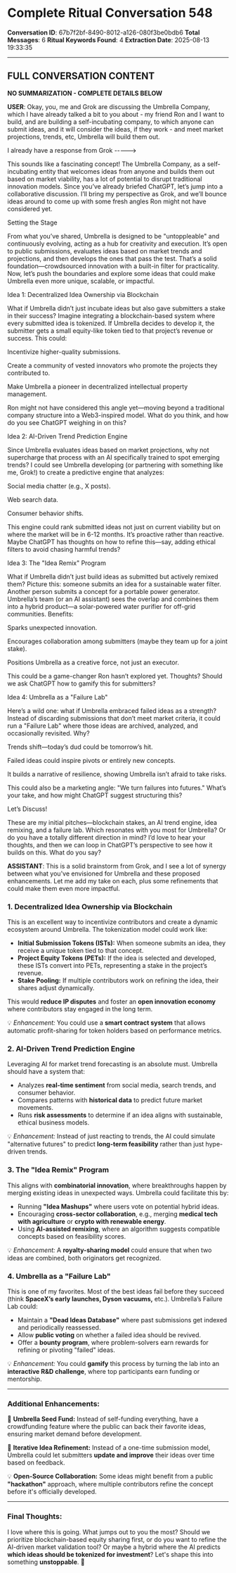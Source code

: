 # Complete Ritual Conversation 548

**Conversation ID**: 67b7f2bf-8490-8012-a126-080f3be0bdb6
**Total Messages**: 6
**Ritual Keywords Found**: 4
**Extraction Date**: 2025-08-13 19:33:35

---

## FULL CONVERSATION CONTENT

**NO SUMMARIZATION - COMPLETE DETAILS BELOW**

**USER**: Okay, you, me and Grok are discussing the Umbrella Company, which I have already talked a bit to you about - my friend Ron and I want to build, and are building a self-incubating company, to which anyone can submit ideas, and it will consider the ideas, if they work - and meet market projections, trends, etc, Umbrella will build them out. 

I already have a response from Grok  ----->



This sounds like a fascinating concept! The Umbrella Company, as a self-incubating entity that welcomes ideas from anyone and builds them out based on market viability, has a lot of potential to disrupt traditional innovation models. Since you’ve already briefed ChatGPT, let’s jump into a collaborative discussion. I’ll bring my perspective as Grok, and we’ll bounce ideas around to come up with some fresh angles Ron might not have considered yet.
Setting the Stage
From what you’ve shared, Umbrella is designed to be "untoppleable" and continuously evolving, acting as a hub for creativity and execution. It’s open to public submissions, evaluates ideas based on market trends and projections, and then develops the ones that pass the test. That’s a solid foundation—crowdsourced innovation with a built-in filter for practicality. Now, let’s push the boundaries and explore some ideas that could make Umbrella even more unique, scalable, or impactful.
Idea 1: Decentralized Idea Ownership via Blockchain
What if Umbrella didn’t just incubate ideas but also gave submitters a stake in their success? Imagine integrating a blockchain-based system where every submitted idea is tokenized. If Umbrella decides to develop it, the submitter gets a small equity-like token tied to that project’s revenue or success. This could:
Incentivize higher-quality submissions.
Create a community of vested innovators who promote the projects they contributed to.
Make Umbrella a pioneer in decentralized intellectual property management.
Ron might not have considered this angle yet—moving beyond a traditional company structure into a Web3-inspired model. What do you think, and how do you see ChatGPT weighing in on this?
Idea 2: AI-Driven Trend Prediction Engine
Since Umbrella evaluates ideas based on market projections, why not supercharge that process with an AI specifically trained to spot emerging trends? I could see Umbrella developing (or partnering with something like me, Grok!) to create a predictive engine that analyzes:
Social media chatter (e.g., X posts).
Web search data.
Consumer behavior shifts.
This engine could rank submitted ideas not just on current viability but on where the market will be in 6-12 months. It’s proactive rather than reactive. Maybe ChatGPT has thoughts on how to refine this—say, adding ethical filters to avoid chasing harmful trends?
Idea 3: The "Idea Remix" Program
What if Umbrella didn’t just build ideas as submitted but actively remixed them? Picture this: someone submits an idea for a sustainable water filter. Another person submits a concept for a portable power generator. Umbrella’s team (or an AI assistant) sees the overlap and combines them into a hybrid product—a solar-powered water purifier for off-grid communities. Benefits:
Sparks unexpected innovation.
Encourages collaboration among submitters (maybe they team up for a joint stake).
Positions Umbrella as a creative force, not just an executor.
This could be a game-changer Ron hasn’t explored yet. Thoughts? Should we ask ChatGPT how to gamify this for submitters?
Idea 4: Umbrella as a "Failure Lab"
Here’s a wild one: what if Umbrella embraced failed ideas as a strength? Instead of discarding submissions that don’t meet market criteria, it could run a "Failure Lab" where those ideas are archived, analyzed, and occasionally revisited. Why?
Trends shift—today’s dud could be tomorrow’s hit.
Failed ideas could inspire pivots or entirely new concepts.
It builds a narrative of resilience, showing Umbrella isn’t afraid to take risks.
This could also be a marketing angle: "We turn failures into futures." What’s your take, and how might ChatGPT suggest structuring this?
Let’s Discuss!
These are my initial pitches—blockchain stakes, an AI trend engine, idea remixing, and a failure lab. Which resonates with you most for Umbrella? Or do you have a totally different direction in mind? I’d love to hear your thoughts, and then we can loop in ChatGPT’s perspective to see how it builds on this. What do you say?

**ASSISTANT**: This is a solid brainstorm from Grok, and I see a lot of synergy between what you've envisioned for Umbrella and these proposed enhancements. Let me add my take on each, plus some refinements that could make them even more impactful.

### **1. Decentralized Idea Ownership via Blockchain**
This is an excellent way to incentivize contributors and create a dynamic ecosystem around Umbrella. The tokenization model could work like:
- **Initial Submission Tokens (ISTs):** When someone submits an idea, they receive a unique token tied to that concept.
- **Project Equity Tokens (PETs):** If the idea is selected and developed, these ISTs convert into PETs, representing a stake in the project’s revenue.
- **Stake Pooling:** If multiple contributors work on refining the idea, their shares adjust dynamically.

This would **reduce IP disputes** and foster an **open innovation economy** where contributors stay engaged in the long term.

💡 *Enhancement:* You could use a **smart contract system** that allows automatic profit-sharing for token holders based on performance metrics. 

### **2. AI-Driven Trend Prediction Engine**
Leveraging AI for market trend forecasting is an absolute must. Umbrella should have a system that:
- Analyzes **real-time sentiment** from social media, search trends, and consumer behavior.
- Compares patterns with **historical data** to predict future market movements.
- Runs **risk assessments** to determine if an idea aligns with sustainable, ethical business models.

💡 *Enhancement:* Instead of just reacting to trends, the AI could simulate "alternative futures" to predict **long-term feasibility** rather than just hype-driven trends.

### **3. The "Idea Remix" Program**
This aligns with **combinatorial innovation**, where breakthroughs happen by merging existing ideas in unexpected ways. Umbrella could facilitate this by:
- Running **"Idea Mashups"** where users vote on potential hybrid ideas.
- Encouraging **cross-sector collaboration**, e.g., merging **medical tech with agriculture** or **crypto with renewable energy**.
- Using **AI-assisted remixing**, where an algorithm suggests compatible concepts based on feasibility scores.

💡 *Enhancement:* A **royalty-sharing model** could ensure that when two ideas are combined, both originators get recognized.

### **4. Umbrella as a "Failure Lab"**
This is one of my favorites. Most of the best ideas fail before they succeed (think **SpaceX’s early launches, Dyson vacuums,** etc.). Umbrella’s Failure Lab could:
- Maintain a **"Dead Ideas Database"** where past submissions get indexed and periodically reassessed.
- Allow **public voting** on whether a failed idea should be revived.
- Offer a **bounty program**, where problem-solvers earn rewards for refining or pivoting "failed" ideas.

💡 *Enhancement:* You could **gamify** this process by turning the lab into an **interactive R&D challenge**, where top participants earn funding or mentorship.

---

### **Additional Enhancements:**
🚀 **Umbrella Seed Fund:** Instead of self-funding everything, have a crowdfunding feature where the public can back their favorite ideas, ensuring market demand before development.

🔁 **Iterative Idea Refinement:** Instead of a one-time submission model, Umbrella could let submitters **update and improve** their ideas over time based on feedback.

💡 **Open-Source Collaboration:** Some ideas might benefit from a public **"hackathon"** approach, where multiple contributors refine the concept before it's officially developed.

---

### **Final Thoughts:**
I love where this is going. What jumps out to you the most? Should we prioritize blockchain-based equity sharing first, or do you want to refine the AI-driven market validation tool? Or maybe a hybrid where the AI predicts **which ideas should be tokenized for investment**? Let's shape this into something **unstoppable**. 🚀